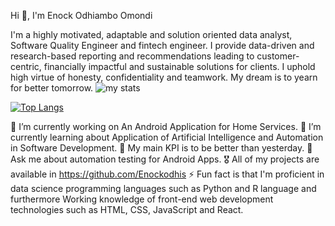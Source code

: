 Hi 👋, I'm Enock Odhiambo Omondi

I'm a highly motivated, adaptable and solution oriented data analyst, Software Quality Engineer and fintech engineer. I provide data-driven and 
research-based reporting and recommendations leading to customer-centric, financially impactful and sustainable solutions for clients. I 
uphold high virtue of honesty, confidentiality and teamwork. My dream is to yearn for better tomorrow.
 <img alt="my stats" src="https://github-readme-stats.vercel.app/api?username=Enockodhis&show"/>
 
 [![Top Langs](https://github-readme-stats.vercel.app/api/top-langs/?username=Enockodhis)](https://github.com/Enockodhis/github-readme-stats)

🔭 I’m currently working on An Android Application for Home Services.
🌱 I’m currently learning about Application of Artificial Intelligence and Automation in Software Development.
🚀 My main KPI is to be better than yesterday.
💬 Ask me about automation testing for Android Apps.
🎖️ All of my projects are available in https://github.com/Enockodhis
⚡ Fun fact is that I'm proficient in data science programming languages such as Python and R language and furthermore Working knowledge of front-end web development technologies such as HTML, CSS, JavaScript and React.


 

 
